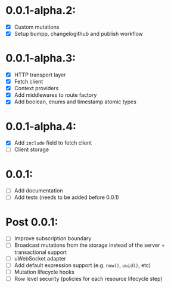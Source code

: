# 0.0.1-alpha.2:

- [X] Custom mutations
- [X] Setup bumpp, changelogithub and publish workflow

# 0.0.1-alpha.3:

- [X] HTTP transport layer
- [X] Fetch client
- [X] Context providers
- [X] Add middlewares to route factory
- [X] Add boolean, enums and timestamp atomic types

# 0.0.1-alpha.4:

- [X] Add `include` field to fetch client
- [ ] Client storage

# 0.0.1:

- [ ] Add documentation
- [ ] Add tests (needs to be added before 0.0.1)

# Post 0.0.1:

- [ ] Improve subscription boundary
- [ ] Broadcast mutations from the storage instead of the server + transactional support
- [ ] uWebSocket adapter
- [ ] Add default expression support (e.g. `now()`, `uuid()`, etc)
- [ ] Mutation lifecycle hooks
- [ ] Row level security (policies for each resource lifecycle step)